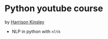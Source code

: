 # Python youtube course
by [Harrison Kinsley](https://www.youtube.com/channel/UCfzlCWGWYyIQ0aLC5w48gBQ)

- NLP in python with `nltk`
